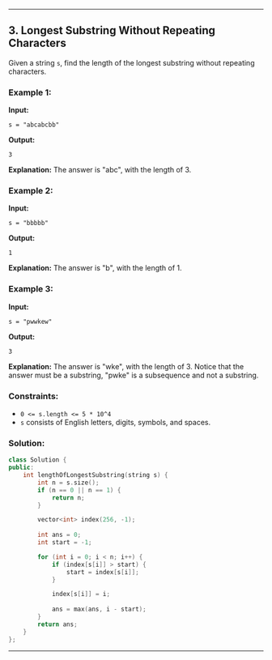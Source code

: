 
---

## 3. Longest Substring Without Repeating Characters

Given a string `s`, find the length of the longest substring without repeating characters.

### Example 1:

**Input:**
```
s = "abcabcbb"
```

**Output:**
```
3
```

**Explanation:**
The answer is "abc", with the length of 3.

### Example 2:

**Input:**
```
s = "bbbbb"
```

**Output:**
```
1
```

**Explanation:**
The answer is "b", with the length of 1.

### Example 3:

**Input:**
```
s = "pwwkew"
```

**Output:**
```
3
```

**Explanation:**
The answer is "wke", with the length of 3.
Notice that the answer must be a substring, "pwke" is a subsequence and not a substring.

### Constraints:

- `0 <= s.length <= 5 * 10^4`
- `s` consists of English letters, digits, symbols, and spaces.

### Solution:

```cpp
class Solution {
public:
    int lengthOfLongestSubstring(string s) {
        int n = s.size();
        if (n == 0 || n == 1) {
            return n;
        }

        vector<int> index(256, -1);
     
        int ans = 0;
        int start = -1;

        for (int i = 0; i < n; i++) {
            if (index[s[i]] > start) {
                start = index[s[i]];
            }

            index[s[i]] = i;
            
            ans = max(ans, i - start);
        }
        return ans;
    }
};
```

---
